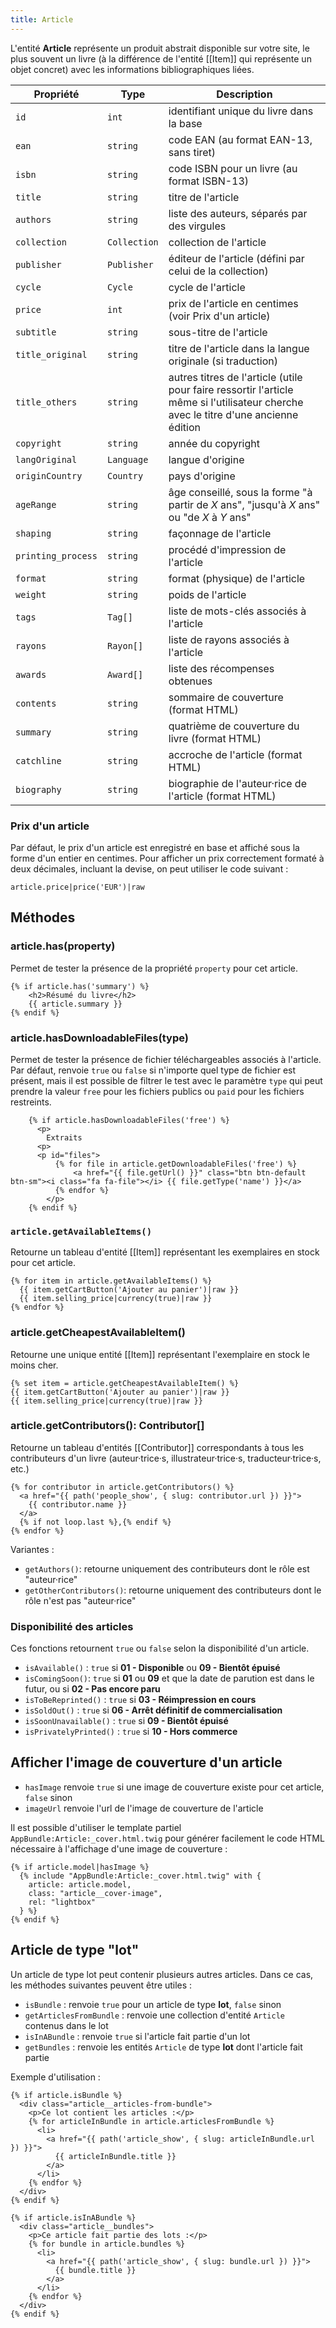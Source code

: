 ```yaml
---
title: Article
---
```


L'entité **Article** représente un produit abstrait disponible sur votre site, le plus souvent un livre (à la différence
de l'entité [[Item]] qui représente un objet concret) avec les informations bibliographiques liées.

| Propriété          | Type         | Description                                                                                                                         |
|--------------------|--------------|-------------------------------------------------------------------------------------------------------------------------------------|
| `id`               | `int`        | identifiant unique du livre dans la base                                                                                            |
| `ean`              | `string`     | code EAN (au format EAN-13, sans tiret)                                                                                             |
| `isbn`             | `string`     | code ISBN pour un livre (au format ISBN-13)                                                                                         |
| `title`            | `string`     | titre de l'article                                                                                                                  |
| `authors`          | `string`     | liste des auteurs, séparés par des virgules                                                                                         |
| `collection`       | `Collection` | collection de l'article                                                                                                             |
| `publisher`        | `Publisher`  | éditeur de l'article (défini par celui de la collection)                                                                            |
| `cycle`            | `Cycle`      | cycle de l'article                                                                                                                  |
| `price`            | `int`        | prix de l'article en centimes (voir Prix d'un article)                                                                              |
| `subtitle`         | `string`     | sous-titre de l'article                                                                                                             |
| `title_original`   | `string`     | titre de l'article dans la langue originale (si traduction)                                                                         |
| `title_others`     | `string`     | autres titres de l'article (utile pour faire ressortir l'article même si l'utilisateur cherche avec le titre d'une ancienne édition |
| `copyright`        | `string`     | année du copyright                                                                                                                  |
| `langOriginal`     | `Language`   | langue d'origine                                                                                                                    |
| `originCountry`    | `Country`    | pays d'origine                                                                                                                      |
| `ageRange`         | `string`     | âge conseillé, sous la forme "à partir de *X* ans", "jusqu'à *X* ans" ou "de *X* à *Y* ans"                                         |
| `shaping`          | `string`     | façonnage de l'article                                                                                                              |
| `printing_process` | `string`     | procédé d'impression de l'article                                                                                                   |
| `format`           | `string`     | format (physique) de l'article                                                                                                      |
| `weight`           | `string`     | poids de l'article                                                                                                                  |
| `tags`             | `Tag[]`      | liste de mots-clés associés à l'article                                                                                             |
| `rayons`           | `Rayon[]`    | liste de rayons associés à l'article                                                                                                |
| `awards`           | `Award[]`    | liste des récompenses obtenues                                                                                                      |
| `contents`         | `string`     | sommaire de couverture (format HTML)                                                                                                |
| `summary`          | `string`     | quatrième de couverture du livre (format HTML)                                                                                      |
| `catchline`        | `string`     | accroche de l'article (format HTML)                                                                                                 |
| `biography`        | `string`     | biographie de l'auteur·rice de l'article (format HTML)                                                                              |

### Prix d'un article

Par défaut, le prix d'un article est enregistré en base et affiché sous la forme d'un entier en centimes. Pour afficher
un prix correctement formaté à deux décimales, incluant la devise, on peut utiliser le code suivant :

```twig
article.price|price('EUR')|raw
```

## Méthodes

### article.has(property)

Permet de tester la présence de la propriété `property` pour cet article.

```twig
{% if article.has('summary') %}
	<h2>Résumé du livre</h2>
	{{ article.summary }}
{% endif %}
```

### article.hasDownloadableFiles(type)

Permet de tester la présence de fichier téléchargeables associés à l'article. Par défaut, renvoie `true` ou `false` si
n'importe quel type de fichier est présent, mais il est possible de filtrer le test avec le paramètre `type` qui peut
prendre la valeur `free` pour les fichiers publics ou `paid` pour les fichiers restreints.

```twig
    {% if article.hasDownloadableFiles('free') %}
      <p>
        Extraits
      <p>
      <p id="files">
          {% for file in article.getDownloadableFiles('free') %}
              <a href="{{ file.getUrl() }}" class="btn btn-default btn-sm"><i class="fa fa-file"></i> {{ file.getType('name') }}</a>
          {% endfor %}
        </p>
    {% endif %}
```

### `article.getAvailableItems()`

Retourne un tableau d'entité [[Item]] représentant les exemplaires en stock pour cet article.

```twig
{% for item in article.getAvailableItems() %}
  {{ item.getCartButton('Ajouter au panier')|raw }}
  {{ item.selling_price|currency(true)|raw }}
{% endfor %}
```

### article.getCheapestAvailableItem()

Retourne une unique entité [[Item]] représentant l'exemplaire en stock le moins cher.

```twig
{% set item = article.getCheapestAvailableItem() %}
{{ item.getCartButton('Ajouter au panier')|raw }}
{{ item.selling_price|currency(true)|raw }}
```

### article.getContributors(): Contributor[]

Retourne un tableau d'entités [[Contributor]] correspondants à tous les contributeurs d'un livre (auteur·trice·s,
illustrateur·trice·s, traducteur·trice·s, etc.)

```twig
{% for contributor in article.getContributors() %}
  <a href="{{ path('people_show', { slug: contributor.url }) }}">
    {{ contributor.name }}
  </a>
  {% if not loop.last %},{% endif %}
{% endfor %}
```

Variantes :

- `getAuthors()`: retourne uniquement des contributeurs dont le rôle est "auteur·rice"
- `getOtherContributors()`: retourne uniquement des contributeurs dont le rôle n'est pas "auteur·rice"

### Disponibilité des articles

Ces fonctions retournent `true` ou `false` selon la disponibilité d'un article.

* `isAvailable()` : `true` si **01 - Disponible** ou **09 - Bientôt épuisé**
* `isComingSoon()`: `true` si **01** ou **09** et que la date de parution est dans le futur, ou si **02 - Pas encore
  paru**
* `isToBeReprinted()` : `true` si **03 - Réimpression en cours**
* `isSoldOut()` : `true` si **06 - Arrêt définitif de commercialisation**
* `isSoonUnavailable()` : `true` si **09 - Bientôt épuisé**
* `isPrivatelyPrinted()` : `true` si **10 - Hors commerce**

## Afficher l'image de couverture d'un article

* `hasImage` renvoie `true` si une image de couverture existe pour cet article, `false` sinon
* `imageUrl` renvoie l'url de l'image de couverture de l'article

Il est possible d'utiliser le template partiel `AppBundle:Article:_cover.html.twig` pour générer facilement le code HTML
nécessaire à l'affichage d'une image de couverture :

```twig
{% if article.model|hasImage %}
  {% include "AppBundle:Article:_cover.html.twig" with {
    article: article.model,
    class: "article__cover-image",
    rel: "lightbox"
  } %}
{% endif %}
```

## Article de type "lot"

Un article de type lot peut contenir plusieurs autres articles. Dans ce cas, les méthodes suivantes peuvent être
utiles :

* `isBundle` : renvoie `true` pour un article de type **lot**, `false` sinon
* `getArticlesFromBundle` : renvoie une collection d'entité `Article` contenus dans le lot
* `isInABundle` : renvoie `true` si l'article fait partie d'un lot
* `getBundles` : renvoie les entités `Article` de type **lot** dont l'article fait partie

Exemple d'utilisation :

```twig
{% if article.isBundle %}
  <div class="article__articles-from-bundle">
    <p>Ce lot contient les articles :</p>
    {% for articleInBundle in article.articlesFromBundle %}
      <li>
        <a href="{{ path('article_show', { slug: articleInBundle.url }) }}">
          {{ articleInBundle.title }}
        </a>
      </li>
    {% endfor %}
  </div>
{% endif %}

{% if article.isInABundle %}
  <div class="article__bundles">
    <p>Ce article fait partie des lots :</p>
    {% for bundle in article.bundles %}
      <li>
        <a href="{{ path('article_show', { slug: bundle.url }) }}">
          {{ bundle.title }}
        </a>
      </li>
    {% endfor %}
  </div>
{% endif %}
```
